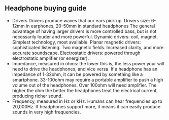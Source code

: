 ## Headphone buying guide

- Drivers
  Drivers produce waves that our ears pick up.
  Drivers size: 6-12mm in earphones, 20-50mm in standard headphones
  The general advantage of having larger drivers is more controlled bass, but is not necessarily louder and more powerful.
  Dynamic drivers: coil, magnet. Simplest technology, most available.
  Planar magnetic drivers: sophisticated listening. Two magnetic fields. Increased clarity, and more accurate soundscape.
  Electrostatic drivers: powered through electrostatic amplifier (or energizer).
- Impedance, measured in ohms: the lower this is, the less power your will need to drive the headphones, and vice versa.
  If a headphone has an impedance of 1-32ohm, it can be powered by something like a smartphone.
  33-100ohm may require a portable amplifier to push a high volume out of the headphones.
  Over 100ohm will need amplifier.
  The higher the ohm the better the headphones treat the electrical current, producing richer sound.
- Frequency, measured in Hz or kHz. Humans can hear frequencies up to 20,000Hz. If headphones support more, it means it can easily produce sounds in very high frequencies.
